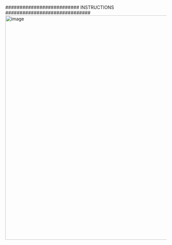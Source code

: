 ########################## INSTRUCTIONS ##############################
<img width="783" height="703" alt="image" src="https://github.com/user-attachments/assets/7c9cc4b2-3d64-443c-9911-7894bb840b2d" />
